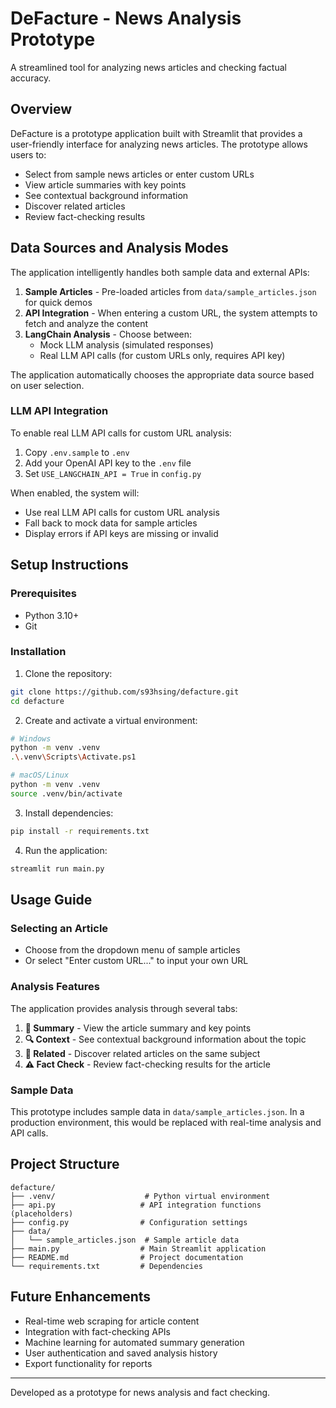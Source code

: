 # DeFacture - News Analysis Prototype

A streamlined tool for analyzing news articles and checking factual accuracy.

## Overview

DeFacture is a prototype application built with Streamlit that provides a user-friendly interface for analyzing news articles. The prototype allows users to:

- Select from sample news articles or enter custom URLs
- View article summaries with key points
- See contextual background information
- Discover related articles
- Review fact-checking results

## Data Sources and Analysis Modes

The application intelligently handles both sample data and external APIs:

1. **Sample Articles** - Pre-loaded articles from `data/sample_articles.json` for quick demos
2. **API Integration** - When entering a custom URL, the system attempts to fetch and analyze the content
3. **LangChain Analysis** - Choose between:
   - Mock LLM analysis (simulated responses)
   - Real LLM API calls (for custom URLs only, requires API key)

The application automatically chooses the appropriate data source based on user selection.

### LLM API Integration

To enable real LLM API calls for custom URL analysis:

1. Copy `.env.sample` to `.env`
2. Add your OpenAI API key to the `.env` file
3. Set `USE_LANGCHAIN_API = True` in `config.py`

When enabled, the system will:
- Use real LLM API calls for custom URL analysis
- Fall back to mock data for sample articles
- Display errors if API keys are missing or invalid

## Setup Instructions

### Prerequisites

- Python 3.10+
- Git

### Installation

1. Clone the repository:
```bash
git clone https://github.com/s93hsing/defacture.git
cd defacture
```

2. Create and activate a virtual environment:
```bash
# Windows
python -m venv .venv
.\.venv\Scripts\Activate.ps1

# macOS/Linux
python -m venv .venv
source .venv/bin/activate
```

3. Install dependencies:
```bash
pip install -r requirements.txt
```

4. Run the application:
```bash
streamlit run main.py
```

## Usage Guide

### Selecting an Article

- Choose from the dropdown menu of sample articles
- Or select "Enter custom URL..." to input your own URL

### Analysis Features

The application provides analysis through several tabs:

1. **📝 Summary** - View the article summary and key points
2. **🔍 Context** - See contextual background information about the topic
3. **🔗 Related** - Discover related articles on the same subject
4. **⚠️ Fact Check** - Review fact-checking results for the article

### Sample Data

This prototype includes sample data in `data/sample_articles.json`. In a production environment, this would be replaced with real-time analysis and API calls.

## Project Structure

```
defacture/
├── .venv/                    # Python virtual environment
├── api.py                   # API integration functions (placeholders)
├── config.py                # Configuration settings
├── data/
│   └── sample_articles.json  # Sample article data
├── main.py                  # Main Streamlit application
├── README.md                # Project documentation
└── requirements.txt         # Dependencies
```

## Future Enhancements

- Real-time web scraping for article content
- Integration with fact-checking APIs
- Machine learning for automated summary generation
- User authentication and saved analysis history
- Export functionality for reports

---

Developed as a prototype for news analysis and fact checking.
